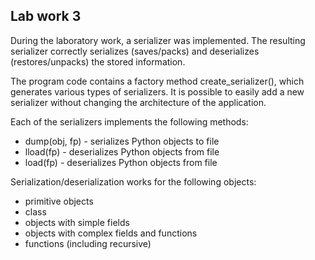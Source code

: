 <h2>
  Lab work 3
</h2>
  <p>During the laboratory work, a serializer was implemented. The resulting serializer correctly serializes (saves/packs) and deserializes (restores/unpacks) the stored information.<p>
  <p>The program code contains a factory method create_serializer(), which generates various types of serializers. It is possible to easily add a new serializer without changing the architecture of the application.<p>

Each of the serializers implements the following methods:
<ul>
 <li>dump(obj, fp) - serializes Python objects to file</li>
 <lidump(obj, fp) - serializes Python objects to file</li>
 <li>lload(fp) - deserializes Python objects from file </li>
 <li>load(fp) - deserializes Python objects from file </li>
</ul>

Serialization/deserialization works for the following objects:
<ul>
  <li>primitive objects</li>
 <li>class</li>
 <li>objects with simple fields</li>
 <li>objects with complex fields and functions</li>
 <li>functions (including recursive)</li>
</ul>
